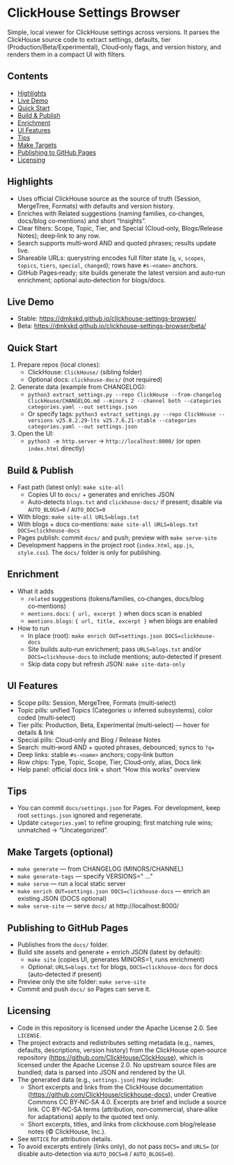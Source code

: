 # ClickHouse Settings Browser

Simple, local viewer for ClickHouse settings across versions. It parses the ClickHouse source code to extract settings, defaults, tier (Production/Beta/Experimental), Cloud‑only flags, and version history, and renders them in a compact UI with filters.

## Contents
- [Highlights](#highlights)
- [Live Demo](#live-demo)
- [Quick Start](#quick-start)
- [Build & Publish](#build--publish)
- [Enrichment](#enrichment)
- [UI Features](#ui-features)
- [Tips](#tips)
- [Make Targets](#make-targets-optional)
- [Publishing to GitHub Pages](#publishing-to-github-pages)
- [Licensing](#licensing)

## Highlights
- Uses official ClickHouse source as the source of truth (Session, MergeTree, Formats) with defaults and version history.
- Enriches with Related suggestions (naming families, co‑changes, docs/blog co‑mentions) and short “Insights”.
- Clear filters: Scope, Topic, Tier, and Special (Cloud‑only, Blogs/Release Notes); deep‑link to any row.
- Search supports multi‑word AND and quoted phrases; results update live.
- Shareable URLs: querystring encodes full filter state (`q`, `v`, `scopes`, `topics`, `tiers`, `special`, `changed`); rows have `#s-<name>` anchors.
- GitHub Pages‑ready; site builds generate the latest version and auto‑run enrichment; optional auto‑detection for blogs/docs.

## Live Demo
- Stable: https://dmkskd.github.io/clickhouse-settings-browser/
- Beta: https://dmkskd.github.io/clickhouse-settings-browser/beta/

## Quick Start
1) Prepare repos (local clones):
   - ClickHouse: `ClickHouse/` (sibling folder)
   - Optional docs: `clickhouse-docs/` (not required)
2) Generate data (example from CHANGELOG):
   - `python3 extract_settings.py --repo ClickHouse --from-changelog ClickHouse/CHANGELOG.md --minors 2 --channel both --categories categories.yaml --out settings.json`
   - Or specify tags: `python3 extract_settings.py --repo ClickHouse --versions v25.8.2.29-lts v25.7.6.21-stable --categories categories.yaml --out settings.json`
3) Open the UI:
   - `python3 -m http.server` → `http://localhost:8000/` (or open `index.html` directly)

## Build & Publish
- Fast path (latest only): `make site-all`
  - Copies UI to `docs/` + generates and enriches JSON
  - Auto‑detects `blogs.txt` and `clickhouse-docs/` if present; disable via `AUTO_BLOGS=0` / `AUTO_DOCS=0`
- With blogs: `make site-all URLS=blogs.txt`
- With blogs + docs co‑mentions: `make site-all URLS=blogs.txt DOCS=clickhouse-docs`
- Pages publish: commit `docs/` and push; preview with `make serve-site`
- Development happens in the project root (`index.html`, `app.js`, `style.css`). The `docs/` folder is only for publishing.

## Enrichment
- What it adds
  - `related` suggestions (tokens/families, co‑changes, docs/blog co‑mentions)
  - `mentions.docs`: `{ url, excerpt }` when docs scan is enabled
  - `mentions.blogs`: `{ url, title, excerpt }` when blogs are enabled
- How to run
  - In place (root): `make enrich OUT=settings.json DOCS=clickhouse-docs`
  - Site builds auto‑run enrichment; pass `URLS=blogs.txt` and/or `DOCS=clickhouse-docs` to include mentions; auto‑detected if present
  - Skip data copy but refresh JSON: `make site-data-only`

## UI Features
- Scope pills: Session, MergeTree, Formats (multi‑select)
- Topic pills: unified Topics (Categories ∪ inferred subsystems), color coded (multi‑select)
- Tier pills: Production, Beta, Experimental (multi‑select) — hover for details & link
- Special pills: Cloud‑only and Blog / Release Notes
- Search: multi‑word AND + quoted phrases, debounced; syncs to `?q=`
- Deep links: stable `#s-<name>` anchors; copy‑link button
- Row chips: Type, Topic, Scope, Tier, Cloud‑only, alias, Docs link
- Help panel: official docs link + short “How this works” overview

## Tips
- You can commit `docs/settings.json` for Pages. For development, keep root `settings.json` ignored and regenerate.
- Update `categories.yaml` to refine grouping; first matching rule wins; unmatched → “Uncategorized”.

## Make Targets (optional)
- `make generate` — from CHANGELOG (MINORS/CHANNEL)
- `make generate-tags` — specify VERSIONS="<tag1> <tag2> ..."
- `make serve` — run a local static server
- `make enrich OUT=settings.json DOCS=clickhouse-docs` — enrich an existing JSON (DOCS optional)
- `make serve-site` — serve `docs/` at http://localhost:8000/

## Publishing to GitHub Pages
- Publishes from the `docs/` folder.
- Build site assets and generate + enrich JSON (latest by default):
  - `make site` (copies UI, generates MINORS=1, runs enrichment)
  - Optional: `URLS=blogs.txt` for blogs, `DOCS=clickhouse-docs` for docs (auto‑detected if present)
- Preview only the site folder: `make serve-site`
- Commit and push `docs/` so Pages can serve it.

## Licensing
- Code in this repository is licensed under the Apache License 2.0. See `LICENSE`.
- The project extracts and redistributes setting metadata (e.g., names, defaults, descriptions, version history) from the ClickHouse open‑source repository (https://github.com/ClickHouse/ClickHouse), which is licensed under the Apache License 2.0. No upstream source files are bundled; data is parsed into JSON and rendered by the UI.
- The generated data (e.g., `settings.json`) may include:
  - Short excerpts and links from the ClickHouse documentation (https://github.com/ClickHouse/clickhouse-docs), under Creative Commons CC BY‑NC‑SA 4.0. Excerpts are brief and include a source link. CC BY‑NC‑SA terms (attribution, non‑commercial, share‑alike for adaptations) apply to the quoted text only.
  - Short excerpts, titles, and links from clickhouse.com blog/release notes (© ClickHouse, Inc.).
- See `NOTICE` for attribution details.
- To avoid excerpts entirely (links only), do not pass `DOCS=` and `URLS=` (or disable auto‑detection via `AUTO_DOCS=0` / `AUTO_BLOGS=0`).
